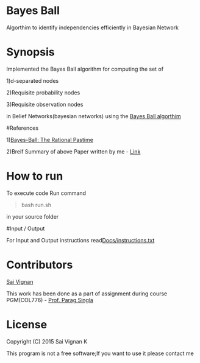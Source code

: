 # Bayes Ball

Algorthim to identify independencies efficiently in Bayesian Network

# Synopsis

Implemented the Bayes Ball algorithm for computing the set of 

1)d-separated nodes

2)Requisite probability nodes

3)Requisite observation nodes

in Belief Networks(bayesian networks) using the [Bayes Ball algorthim](http://www.wikicoursenote.com/wiki/Stat946f11#Bayes_Ball)

#References

1)[Bayes-Ball: The Rational Pastime](http://arxiv.org/abs/1301.7412)

2)Breif Summary of above Paper written by me - [Link](https://github.com/saivig/PGM/blob/master/Bayes_Ball/Docs/Summary.pdf)

# How to run

To execute code Run command 

>bash run.sh 

in your source folder

#Input / Output

For Input and Output instructions read[Docs/instructions.txt](https://github.com/saivig/PGM/blob/master/Bayes_Ball/Docs/instructions.txt)

# Contributors

[Sai Vignan](http://www.iitd.ac.in/~cs5120289)

This work has been done as a part of assignment during course PGM(COL776) - [Prof. Parag Singla](http://www.cse.iitd.ac.in/~parags/)

# License

Copyright (C) 2015  Sai Vignan K

This program is not a free software;If you want to use it please contact me
